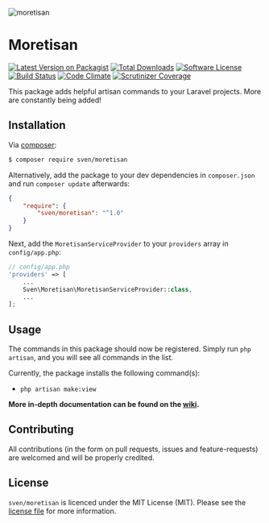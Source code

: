 ![moretisan](https://cloud.githubusercontent.com/assets/11269635/13992937/51d9dc9c-f11e-11e5-8009-4ea275193d6d.jpg)

# Moretisan

[![Latest Version on Packagist][ico-version]][link-packagist]
[![Total Downloads][ico-downloads]][link-downloads]
[![Software License][ico-license]](LICENSE.md)
[![Build Status][ico-travis]][link-travis]
[![Code Climate][ico-codeclimate]][link-codeclimate]
[![Scrutinizer Coverage][ico-coverage]][link-coverage]

This package adds helpful artisan commands to your Laravel projects. More are
constantly being added!

## Installation
Via [composer](http://getcomposer.org):

```bash
$ composer require sven/moretisan
```

Alternatively, add the package to your dev dependencies in `composer.json` and run
`composer update` afterwards:

```json
{
    "require": {
        "sven/moretisan": "^1.0"
    }
}
```

Next, add the `MoretisanServiceProvider` to your `providers` array in `config/app.php`:

```php
// config/app.php
'providers' => [
    ...
    Sven\Moretisan\MoretisanServiceProvider::class,
    ...
];
```

## Usage
The commands in this package should now be registered. Simply run `php artisan`,
and you will see all commands in the list.

Currently, the package installs the following command(s):

- `php artisan make:view`

**More in-depth documentation can be found on the [wiki](../../wiki).**

## Contributing
All contributions (in the form on pull requests, issues and feature-requests) are
welcomed and will be properly credited.

## License
`sven/moretisan` is licenced under the MIT License (MIT). Please see the
[license file](LICENSE.md) for more information.

[ico-version]: https://img.shields.io/packagist/v/sven/moretisan.svg?style=flat-square
[ico-license]: https://img.shields.io/badge/license-MIT-green.svg?style=flat-square
[ico-downloads]: https://img.shields.io/packagist/dt/sven/moretisan.svg?style=flat-square
[ico-travis]: https://img.shields.io/travis/svenluijten/moretisan.svg?style=flat-square
[ico-codeclimate]: https://img.shields.io/codeclimate/github/svenluijten/moretisan.svg?style=flat-square
[ico-coverage]: https://img.shields.io/scrutinizer/coverage/g/svenluijten/moretisan.svg

[link-packagist]: https://packagist.org/packages/sven/moretisan
[link-downloads]: https://packagist.org/packages/sven/moretisan
[link-travis]: https://travis-ci.org/svenluijten/moretisan
[link-codeclimate]: https://codeclimate.com/github/svenluijten/moretisan
[link-coverage]: https://scrutinizer-ci.com/g/svenluijten/moretisan/
